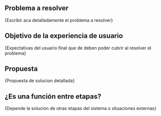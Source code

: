 ## Problema a resolver
{Escribir aca detalladamente el problema a resolver}

## Objetivo de la experiencia de usuario
{Expectativas del usuario final que de deben poder cubrir al resolver el problema}

## Propuesta
{Propuesta de solucion detallada}

## ¿Es una función entre etapas?
{Depende la solucion de otras etapas del sistema o situaciones externas}
